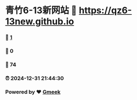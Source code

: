 # 青竹6-13新网站 :link: https://qz6-13new.github.io 
### :page_facing_up: [1](https://qz6-13new.github.io/tag.html) 
### :speech_balloon: 0 
### :hibiscus: 74 
### :alarm_clock: 2024-12-31 21:44:30 
### Powered by :heart: [Gmeek](https://github.com/Meekdai/Gmeek)
